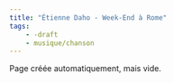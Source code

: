 ```yaml
---
title: "Étienne Daho - Week-End à Rome"
tags:
    - -draft
    - musique/chanson
---
```


Page créée automatiquement, mais vide.
